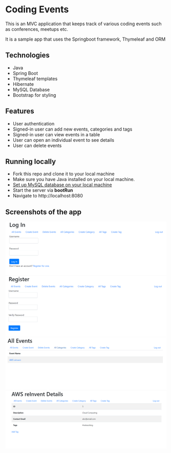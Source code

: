 # Coding Events
This is an MVC application that keeps track of various coding events such as conferences, meetups etc.

It is a sample app that uses the Springboot framework, Thymeleaf and ORM

## Technologies
* Java
* Spring Boot
* Thymeleaf templates
* Hibernate
* MySQL Database
* Bootstrap for styling

## Features
- User authentication
- Signed-in user can add new events, categories and tags
- Signed-in user can view events in a table
- User can open an individual event to see details
- User can delete events

## Running locally
* Fork this repo and clone it to your local machine
* Make sure you have Java installed on your local machine.
* [Set up MySQL database on your local machine](https://ladvien.com/data-analytics-mysql-localhost-setup/)
* Start the server via **bootRun**
* Navigate to http://localhost:8080

## Screenshots of the app
![Login](./img/0.png)
![Register](./img/01.png)
![All Events](./img/1.png)
![Event](./img/2.png)